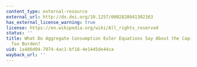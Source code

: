 ```yaml
---
content_type: external-resource
external_url: http://dx.doi.org/10.1257/0002828041302163
has_external_license_warning: true
license: https://en.wikipedia.org/wiki/All_rights_reserved
status: ''
title: What Do Aggregate Consumption Euler Equations Say About the Capital Income
  Tax Burden?
uid: 1a486d04-7074-4ac1-bf18-4e1445de44ca
wayback_url: ''
---
```

